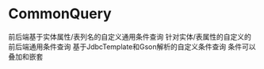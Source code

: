 # CommonQuery
前后端基于实体属性/表列名的自定义通用条件查询
针对实体/表属性的自定义的前后端通用条件查询 
基于JdbcTemplate和Gson解析的自定义条件查询 条件可以叠加和嵌套
